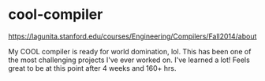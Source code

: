 # cool-compiler

https://lagunita.stanford.edu/courses/Engineering/Compilers/Fall2014/about

My COOL compiler is ready for world domination, lol. This has been one of the most challenging projects I've ever worked on. I've learned a lot! Feels great to be at this point after 4 weeks and 160+ hrs.
